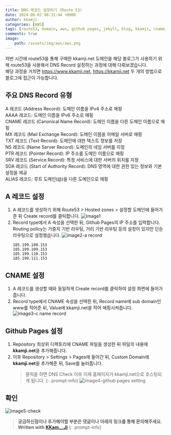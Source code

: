 ```yaml
---
title: DNS 레코드 설정하기 (Route 53)
date: 2024-06-07 08:31:44 +0900
author: kkamji
categories: [AWS]
tags: [route53, domain, aws, github pages, jekyll, blog, kkamji, cname, a record]     # TAG names should always be lowercase
comments: true
image:
    path: /assets/img/aws/aws.png
---
```



저번 시간에 route53을 통해 구매한 kkamji.net 도메인을 해당 블로그가 사용하기 위해 route53을 사용해서 DNS Record 설정하는 과정에 대해 다뤄보겠습니다.  
해당 과정을 거치면 <https://www.kkamji.net>, <https://kkamji.net> 두 개의 방법으로 블로그에 접근이 가능합니다.

## 주요 DNS Record 유형

A 레코드 (Address Record): 도메인 이름을 IPv4 주소로 매핑  
AAAA 레코드: 도메인 이름을 IPv6 주소로 매핑  
CNAME 레코드 (Canonical Name Record): 도메인 이름을 다른 도메인 이름으로 매핑  
MX 레코드 (Mail Exchange Record): 도메인 이름을 이메일 서버로 매핑  
TXT 레코드 (Text Record): 도메인에 대한 텍스트 정보를 저장  
NS 레코드 (Name Server Record): 도메인의 네임 서버를 지정  
PTR 레코드 (Pointer Record): IP 주소를 도메인 이름으로 매핑  
SRV 레코드 (Service Record): 특정 서비스에 대한 서버의 위치를 지정  
SOA 레코드 (Start of Authority Record): DNS 영역에 대한 권한 있는 정보와 기본 설정을 제공  
ALIAS 레코드: 루트 도메인(@)을 다른 도메인으로 매핑  

## A 레코드 설정

1. A 레코드를 생성하기 위해 Route53 > Hosted zones > 설정할 도메인에 들어가준 뒤 Create record를 클릭합니다.
    ![image1](https://github.com/KKamJi98/kkamji98.github.io/assets/72260110/b5c65780-bf33-47e4-ba7c-51e0067b5bdf)
2. Record type에서 A 속성을 선택한 뒤, Github Pages의 IP 주소를 입력합니다. Routing policy는 가중치 기반 라우팅, 거리 기반 라우팅 등의 설정이 있지만 단순 라우팅으로 설정했습니다.
    ![image2-a record](https://github.com/KKamJi98/kkamji98.github.io/assets/72260110/5a8f1e2c-08ae-496f-8889-2f432d472f5b)
    ``` text
    185.199.108.153
    185.199.109.153
    185.199.110.153
    185.199.111.153
    ```

## CNAME 설정

1. A 레코드를 생성할 때와 동일하게 Create record를 클릭하여 설정 화면에 들어가줍니다.
2. Record type에서 CNAME 속성을 선택한 뒤, Record name에 sub domain인 www를 적어준 뒤, Value에 kkamji.net을 적어 매핑시켜줍니다.
    ![image3-c name record](https://github.com/KKamJi98/kkamji98.github.io/assets/72260110/1f17aab0-c15c-4680-8090-0f442232602d)

## Github Pages 설정

1. Repository 최상위 디렉토리에 CNAME 파일을 생성한 뒤 파일의 내용에 **kkamji.net**을 추가해줍니다.
2. 이후 Repository > Settings > Pages에 들어간 뒤, Custom Domain에 **kkamji.net**을 추가해준 뒤, Save를 눌러줍니다.
   > 클릭을 하면 DNS Check 이후 이제 홈페이지가 kkamji.net으로 호스팅되게 됩니다.
   {: .prompt-info}
    ![image4-github pages setting](https://github.com/KKamJi98/kkamji98.github.io/assets/72260110/80536c16-e959-4952-92a7-ee0fe0dda81b)

## 확인

![image5-check](https://github.com/KKamJi98/kkamji98.github.io/assets/72260110/592a2d99-8539-4d49-a389-10114be59be0)

> **궁금하신점이나 추가해야할 부분은 댓글이나 아래의 링크를 통해 문의해주세요.**  
> **Written with [KKam.\_\.Ji](https://www.instagram.com/kkam._.ji/)**
{: .prompt-info}
